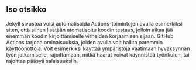 ## Iso otsikko
Jekyll sivustoa voisi automatisoida Actions-toimintojen avulla esimerkiksi siten, että siihen lisätään atomatisoitu koodin testaus, jolloin aikaa jää enemmän koodin kirjoittamiselle virheiden korjaamisen sijaan.
GitHub Actions tarjoaa ominaisuuksia, joiden avulla voit hallita paremmin käyttöönottoja. Voit esimerkiksi käyttää ympäristöjä vaatimaan hyväksynnän työn jatkamiselle, rajoittamaan, mitkä haarat voivat käynnistää työnkulun, tai rajoittaa pääsyä salaisuuksiin.
